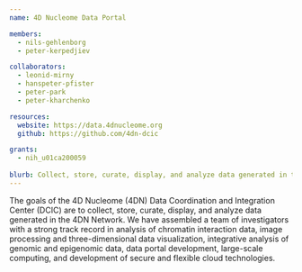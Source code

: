```yaml
---
name: 4D Nucleome Data Portal

members:
  - nils-gehlenborg
  - peter-kerpedjiev

collaborators:
  - leonid-mirny
  - hanspeter-pfister
  - peter-park
  - peter-kharchenko

resources:
  website: https://data.4dnucleome.org
  github: https://github.com/4dn-dcic

grants:
  - nih_u01ca200059
  
blurb: Collect, store, curate, display, and analyze data generated in the 4DN Network.
---
```

The goals of the 4D Nucleome (4DN) Data Coordination and Integration Center (DCIC) are to collect, store, curate, display, and analyze data generated in the 4DN Network. We have assembled a team of investigators with a strong track record in analysis of chromatin interaction data, image processing and three-dimensional data visualization, integrative analysis of genomic and epigenomic data, data portal development, large-scale computing, and development of secure and flexible cloud technologies.